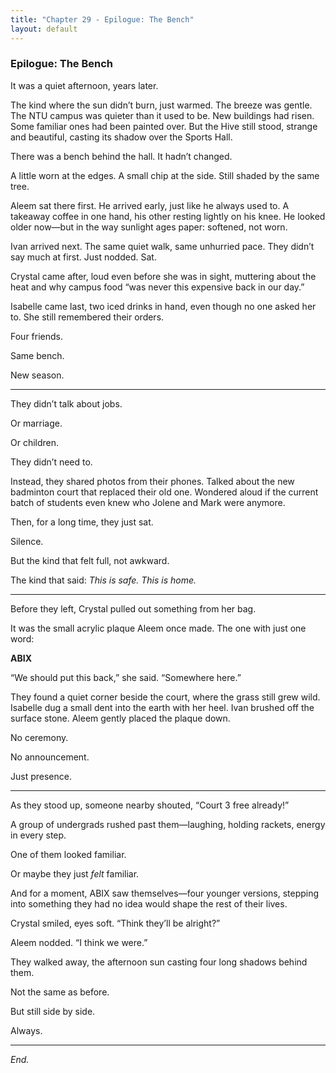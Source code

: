 ```yaml
---
title: "Chapter 29 - Epilogue: The Bench"
layout: default
---
```


### **Epilogue: The Bench**

It was a quiet afternoon, years later.

The kind where the sun didn’t burn, just warmed. The breeze was gentle. The NTU campus was quieter than it used to be. New buildings had risen. Some familiar ones had been painted over. But the Hive still stood, strange and beautiful, casting its shadow over the Sports Hall.

There was a bench behind the hall. It hadn’t changed.

A little worn at the edges. A small chip at the side. Still shaded by the same tree.

Aleem sat there first. He arrived early, just like he always used to. A takeaway coffee in one hand, his other resting lightly on his knee. He looked older now—but in the way sunlight ages paper: softened, not worn.

Ivan arrived next. The same quiet walk, same unhurried pace. They didn’t say much at first. Just nodded. Sat.

Crystal came after, loud even before she was in sight, muttering about the heat and why campus food “was never this expensive back in our day.”

Isabelle came last, two iced drinks in hand, even though no one asked her to. She still remembered their orders.

Four friends.

Same bench.

New season.

---

They didn’t talk about jobs.

Or marriage.

Or children.

They didn’t need to.

Instead, they shared photos from their phones. Talked about the new badminton court that replaced their old one. Wondered aloud if the current batch of students even knew who Jolene and Mark were anymore.

Then, for a long time, they just sat.

Silence.

But the kind that felt full, not awkward.

The kind that said: *This is safe. This is home.*

---

Before they left, Crystal pulled out something from her bag.

It was the small acrylic plaque Aleem once made. The one with just one word:

**ABIX**

“We should put this back,” she said. “Somewhere here.”

They found a quiet corner beside the court, where the grass still grew wild. Isabelle dug a small dent into the earth with her heel. Ivan brushed off the surface stone. Aleem gently placed the plaque down.

No ceremony.

No announcement.

Just presence.

---

As they stood up, someone nearby shouted, “Court 3 free already!”

A group of undergrads rushed past them—laughing, holding rackets, energy in every step.

One of them looked familiar.

Or maybe they just *felt* familiar.

And for a moment, ABIX saw themselves—four younger versions, stepping into something they had no idea would shape the rest of their lives.

Crystal smiled, eyes soft. “Think they’ll be alright?”

Aleem nodded. “I think we were.”

They walked away, the afternoon sun casting four long shadows behind them.

Not the same as before.

But still side by side.

Always.

---

*End.*